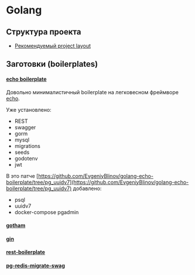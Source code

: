 # Golang

## Структура проекта

* [Рекомендуемый project layout](https://github.com/golang-standards/project-layout)

## Заготовки (boilerplates)

#### [echo boilerplate](https://github.com/EvgeniyBlinov/golang-echo-boilerplate)

Довольно минималистичный boilerplate на легковесном фреймворе [echo](https://github.com/labstack/echo).

Уже установлено:
 - REST
 - swagger
 - gorm
 - mysql
 - migrations
 - seeds
 - godotenv
 - jwt

В это патче [https://github.com/EvgeniyBlinov/golang-echo-boilerplate/tree/pg_uuidv7](https://github.com/EvgeniyBlinov/golang-echo-boilerplate/tree/pg_uuidv7) добавлено:
- psql
- uuidv7
- docker-compose pgadmin

#### [gotham](https://github.com/tolgaOzen/go-gotham)

#### [gin](https://github.com/nix-united/golang-gin-boilerplate)

#### [rest-boilerplate](https://github.com/snykk/go-rest-boilerplate)

#### [pg-redis-migrate-swag](https://github.com/syahidfrd/go-boilerplate)
